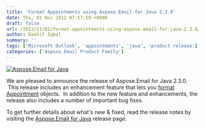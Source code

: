 ```yaml
---
title: 'Format Appointments using Aspose.Email for Java 2.3.0'
date: Thu, 01 Nov 2012 07:57:59 +0000
draft: false
url: /2012/11/01/format-appointments-using-aspose.email-for-java-2.3.0/
author: Kashif Iqbal
summary: ''
tags: ['Microsoft Outlook', 'appointments', 'java', 'product release']
categories: ['Aspose.Email Product Family']
---
```


[![Aspose.Email for Java][1]](https://blog.aspose.com/wp-content/uploads/sites/2/2012/02/aspose.email-logo120.jpg)

We are pleased to announce the release of Aspose.Email for Java 2.3.0.  This release includes an enhancement feature that lets you [format Appointment][2] objects.  In addition to the new feature and enhancements, the release also includes a number of important bug fixes.  
  
To get further details about what's new & fixed, read the release notes by visiting the [Aspose.Email for Java][3] release page.




[1]: https://blog.aspose.com/wp-content/uploads/sites/2/2012/02/aspose.email-logo120.jpg "aspose.email-logo120"
[2]: https://blog.aspose.com/
[3]: https://blog.aspose.com/




